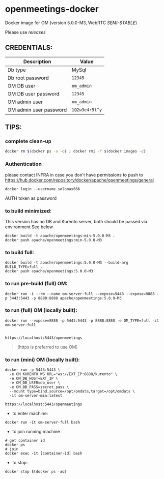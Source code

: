 # openmeetings-docker

Docker image for OM (version 5.0.0-M3, WebRTC *SEMI-STABLE*)

Please use _releases_

## CREDENTIALS:

|Description|Value|
|-----------|-----|
|Db type| MySql|
|Db root password|`12345`|
|OM DB user|`om_admin`|
|OM DB user password|`12345`|
|OM admin user|`om_admin`|
|OM admin user password|`1Q2w3e4r5t^y`|


## TIPS:

### complete clean-up
```bash
docker rm $(docker ps -a -q) ; docker rmi -f $(docker images -q)
```

### Authentication

please contact INFRA in case you don't have permissions to push to
https://hub.docker.com/repository/docker/apache/openmeetings/general

```
docker login --username solomax666
```
AUTH token as password


### to build minimized: 
This version has no DB and Kurento server, both should be passed via environment
See below
```
docker build -t apache/openmeetings:min-5.0.0-M3 .
docker push apache/openmeetings:min-5.0.0-M3
```

### to build full: 
```
docker build -t apache/openmeetings:5.0.0-M3 --build-arg BUILD_TYPE=full .
docker push apache/openmeetings:5.0.0-M3
```

### to run pre-build (full) OM:
```
docker run -i --rm --name om-server-full --expose=5443 --expose=8888 -p 5443:5443 -p 8888:8888 apache/openmeetings:5.0.0-M3
```

### to run (full) OM (locally built):
```
docker run --expose=8888 -p 5443:5443 -p 8888:8888 -e OM_TYPE=full -it om-server-full


https://localhost:5443/openmeetings
```
> (https is preferred to use OM)


### to run (mini) OM (locally built):
```
docker run -p 5443:5443 \
  -e OM_KURENTO_WS_URL="ws://EXT_IP:8888/kurento" \
  -e OM_DB_HOST=EXT_IP \
  -e OM_DB_USER=db_user \
  -e OM_DB_PASS=secret_pass \
  --mount type=bind,source=/opt/omdata,target=/opt/omdata \
  -it om-server-min:latest

https://localhost:5443/openmeetings
```

* to enter machine:
```
docker run -it om-server-full bash
```

* to join running machine
```
# get container id
docker ps
# join
docker exec -it [container-id] bash
```

* to stop:
```
docker stop $(docker ps -aq)
```
